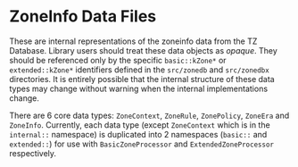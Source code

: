 # ZoneInfo Data Files

These are internal representations of the zoneinfo  data from the TZ Database.
Library users should treat these data objects as *opaque*. They should be
referenced only by the specific `basic::kZone*` or `extended::kZone*`
identifiers defined in the `src/zonedb` and `src/zonedbx` directories. It is
entirely possible that the internal structure of these data types may change
without warning when the internal implementations change.

There are 6 core data types: `ZoneContext`, `ZoneRule`, `ZonePolicy`, `ZoneEra`
and `ZoneInfo`. Currently, each data type (except `ZoneContext` which is
in the `internal::` namespace) is duplicated into 2 namespaces (`basic::` and
`extended::`) for use with `BasicZoneProcessor` and `ExtendedZoneProcessor`
respectively.
